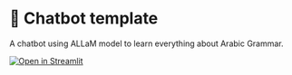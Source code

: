 # 💬 Chatbot template

A chatbot using ALLaM model to learn everything about Arabic Grammar.

[![Open in Streamlit](https://static.streamlit.io/badges/streamlit_badge_black_white.svg)](https://ajurrumai-v0.streamlit.app/) 
